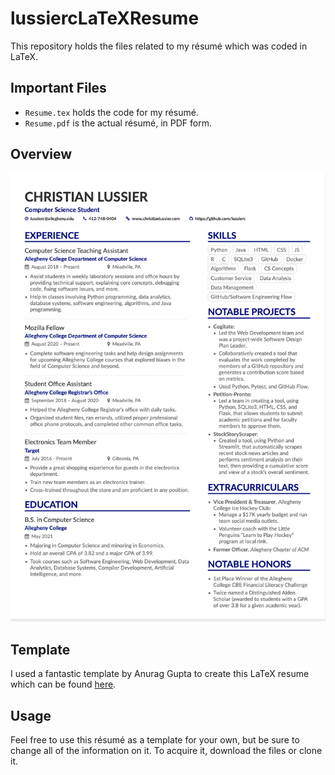 # lussiercLaTeXResume
This repository holds the files related to my résumé which was coded in LaTeX.

## Important Files
- `Resume.tex` holds the code for my résumé.
- `Resume.pdf` is the actual résumé, in PDF form.

## Overview
![A Picture Of My Résumé](images/resPic.png)

## Template
I used a fantastic template by Anurag Gupta to create this LaTeX resume which can be found [here](https://www.overleaf.com/articles/anurags-resume/jdfqhmhqzbxv).

## Usage
Feel free to use this résumé as a template for your own, but be sure to change all of the information on it. To acquire it, download the files or clone it.
